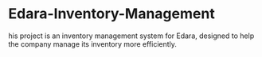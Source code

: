# Edara-Inventory-Management
his project is an inventory management system for Edara, designed to help the company manage its inventory more efficiently.
